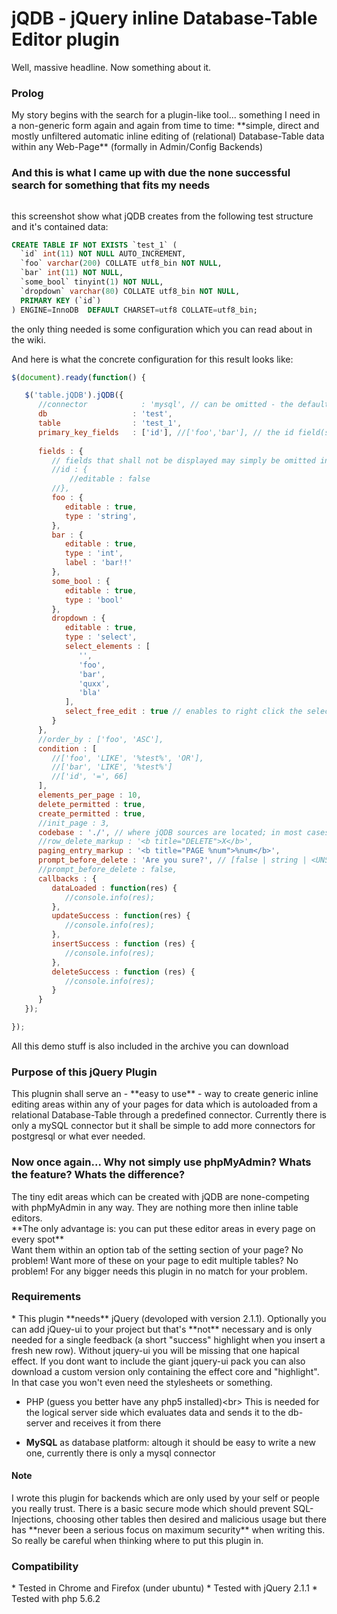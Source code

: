 <h1>jQDB - jQuery inline Database-Table Editor plugin</h1>

Well, massive headline. Now something about it.

<h3>Prolog</h3>
My story begins with the search for a plugin-like tool... something I need in a non-generic form again and again from time to time:
**simple, direct and mostly unfiltered automatic inline editing of (relational) Database-Table data within any  Web-Page** (formally in  Admin/Config Backends)

<h3>And this is what I came up with due the none successful search for something that fits my needs</h3>
<img src="https://cloud.githubusercontent.com/assets/4697715/10541073/5b3a420a-740e-11e5-8a9b-148e70a9db64.png" alt="" />

this screenshot show what jQDB creates from the following test structure and it's contained data:

```sql
CREATE TABLE IF NOT EXISTS `test_1` (
  `id` int(11) NOT NULL AUTO_INCREMENT,
  `foo` varchar(200) COLLATE utf8_bin NOT NULL,
  `bar` int(11) NOT NULL,
  `some_bool` tinyint(1) NOT NULL,
  `dropdown` varchar(80) COLLATE utf8_bin NOT NULL,
  PRIMARY KEY (`id`)
) ENGINE=InnoDB  DEFAULT CHARSET=utf8 COLLATE=utf8_bin;
```
the only thing needed is some configuration which you can read about in the wiki.

And here is what the concrete configuration for this result looks like:

```javascript
$(document).ready(function() {

   $('table.jQDB').jQDB({
      //connector            : 'mysql', // can be omitted - the default connector is mysql
      db                   : 'test',
      table                : 'test_1',
      primary_key_fields   : ['id'], //['foo','bar'], // the id field(s) of the table declared using an array.. example: composed PK from ['name','surname','address']
      
      fields : {
         // fields that shall not be displayed may simply be omitted in the conf
         //id : {
             //editable : false
         //},
         foo : {
            editable : true,
            type : 'string',
         },
         bar : {
            editable : true,
            type : 'int',
            label : 'bar!!'
         },
         some_bool : {
            editable : true,
            type : 'bool'
         },
         dropdown : {
            editable : true,
            type : 'select',
            select_elements : [
               '',
               'foo',
               'bar',
               'quxx',
               'bla'
            ],
            select_free_edit : true // enables to right click the select box to enter a free value
         }
      },
      //order_by : ['foo', 'ASC'],
      condition : [
         //['foo', 'LIKE', '%test%', 'OR'],
         //['bar', 'LIKE', '%test%']
         //['id', '=', 66]
      ],
      elements_per_page : 10,
      delete_permitted : true,
      create_permitted : true,
      //init_page : 3,
      codebase : './', // where jQDB sources are located; in most cases this prop can be bypassed
      //row_delete_markup : '<b title="DELETE">X</b>',
      paging_entry_markup : '<b title="PAGE %num">%num</b>',
      prompt_before_delete : 'Are you sure?', // [false | string | <UNSET/property completely omitted>] ; don't use true
      //prompt_before_delete : false,
      callbacks : {
         dataLoaded : function(res) {
            //console.info(res);
         },
         updateSuccess : function(res) {
            //console.info(res);
         },
         insertSuccess : function (res) {
            //console.info(res);
         },
         deleteSuccess : function (res) {
            //console.info(res);
         }
      }
   });

});
```

All this demo stuff is also included in the archive you can download

<h3>Purpose of this jQuery Plugin</h3>
This plugnin shall serve an - **easy to use** - way to create generic inline editing areas within any of your pages for data which is autoloaded from a relational Database-Table through a predefined connector. Currently there is only a mySQL connector but it shall be simple to add more connectors for postgresql or what ever needed.

<h3>Now once again... Why not simply use phpMyAdmin? Whats the feature? Whats the difference?</h3>
The tiny edit areas which can be created with jQDB are none-competing with phpMyAdmin in any way. They are nothing more then inline table editors.<br/>
**The only advantage is: you can put these editor areas in every page on every spot**<br/>
Want them within an option tab of the setting section of your page? No problem! Want more of these on your page to edit multiple tables? No problem! For any bigger needs this plugin in no match for your problem.

<h3>Requirements</h3>
* This plugin **needs** jQuery (devoloped with version 2.1.1). Optionally you can add jQuey-ui to your project but that's **not** necessary and is only needed for a single feedback (a short "success" highlight when you insert a fresh new row). Without jquery-ui you will be missing that one hapical effect. If you dont want to include the giant jquery-ui pack you can also download a custom version only containing the effect core and "highlight". In that case you won't even need the stylesheets or something.

* PHP (guess you better have any php5 installed)<br\>
This is needed for the logical server side which evaluates data and sends it to the db-server and receives it from there

* **MySQL** as database platform: altough it should be easy to write a new one, currently there is only a mysql connector

<h4>Note</h4>
I wrote this plugin for backends which are only used by your self or people you really trust. There is a basic secure mode which should prevent SQL-Injections, choosing other tables then desired and malicious usage but there has **never been a serious focus on maximum security** when writing this. So really be careful when thinking where to put this plugin in.

<h3>Compatibility</h3>
* Tested in Chrome and Firefox (under ubuntu)
* Tested with jQuery 2.1.1
* Tested with php 5.6.2
